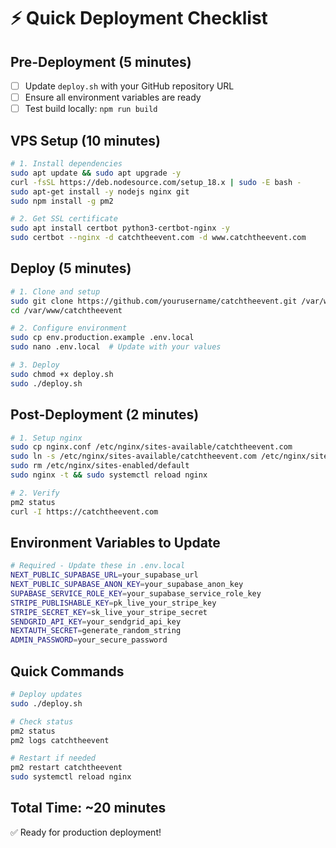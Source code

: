 # ⚡ Quick Deployment Checklist

## Pre-Deployment (5 minutes)
- [ ] Update `deploy.sh` with your GitHub repository URL
- [ ] Ensure all environment variables are ready
- [ ] Test build locally: `npm run build`

## VPS Setup (10 minutes)
```bash
# 1. Install dependencies
sudo apt update && sudo apt upgrade -y
curl -fsSL https://deb.nodesource.com/setup_18.x | sudo -E bash -
sudo apt-get install -y nodejs nginx git
sudo npm install -g pm2

# 2. Get SSL certificate
sudo apt install certbot python3-certbot-nginx -y
sudo certbot --nginx -d catchtheevent.com -d www.catchtheevent.com
```

## Deploy (5 minutes)
```bash
# 1. Clone and setup
sudo git clone https://github.com/yourusername/catchtheevent.git /var/www/catchtheevent
cd /var/www/catchtheevent

# 2. Configure environment
sudo cp env.production.example .env.local
sudo nano .env.local  # Update with your values

# 3. Deploy
sudo chmod +x deploy.sh
sudo ./deploy.sh
```

## Post-Deployment (2 minutes)
```bash
# 1. Setup nginx
sudo cp nginx.conf /etc/nginx/sites-available/catchtheevent.com
sudo ln -s /etc/nginx/sites-available/catchtheevent.com /etc/nginx/sites-enabled/
sudo rm /etc/nginx/sites-enabled/default
sudo nginx -t && sudo systemctl reload nginx

# 2. Verify
pm2 status
curl -I https://catchtheevent.com
```

## Environment Variables to Update
```bash
# Required - Update these in .env.local
NEXT_PUBLIC_SUPABASE_URL=your_supabase_url
NEXT_PUBLIC_SUPABASE_ANON_KEY=your_supabase_anon_key
SUPABASE_SERVICE_ROLE_KEY=your_supabase_service_role_key
STRIPE_PUBLISHABLE_KEY=pk_live_your_stripe_key
STRIPE_SECRET_KEY=sk_live_your_stripe_secret
SENDGRID_API_KEY=your_sendgrid_api_key
NEXTAUTH_SECRET=generate_random_string
ADMIN_PASSWORD=your_secure_password
```

## Quick Commands
```bash
# Deploy updates
sudo ./deploy.sh

# Check status
pm2 status
pm2 logs catchtheevent

# Restart if needed
pm2 restart catchtheevent
sudo systemctl reload nginx
```

## Total Time: ~20 minutes
✅ Ready for production deployment!
